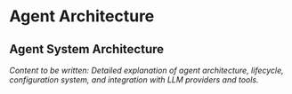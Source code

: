 # Agent Architecture

<!-- Metadata -->
<!-- 
Topic: Agent System Architecture
Type: Architectural Guide
Audience: AI Developers
Estimated Reading Time: 30 minutes
Prerequisites: AI Agents Framework introduction
-->

<!-- Content Plan -->
<!--
Deep dive into agent architecture:
- Agent lifecycle and state management
- Configuration-driven behavior definition
- Integration with LLM providers
- Tool system architecture
- Memory and context management
- Message handling and communication
- Agent-to-agent interaction patterns
- Performance and scaling considerations

Should provide complete understanding of how agents are structured and operate.
-->

## Agent System Architecture

*Content to be written: Detailed explanation of agent architecture, lifecycle, configuration system, and integration with LLM providers and tools.*
